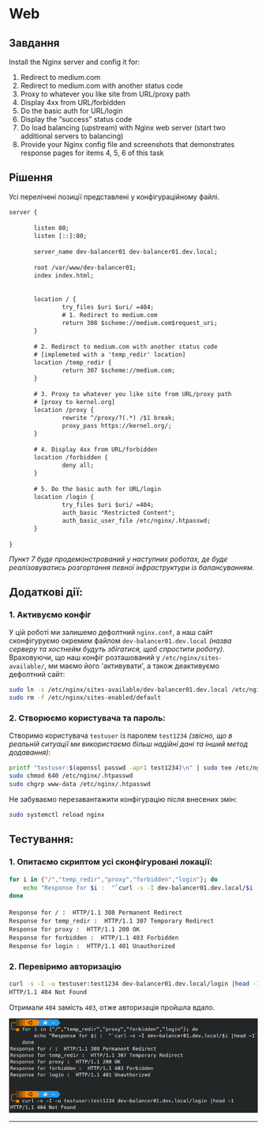 # Web

## Завдання

Install the Nginx server and config it for:

 1. Redirect to medium.com
 2. Redirect to medium.com with another status code
 3. Proxy to whatever you like site from URL/proxy path
 4. Display 4xx from URL/forbidden
 5. Do the basic auth for URL/login
 6. Display the “success” status code
 7. Do load balancing (upstream) with Nginx web server (start two additional servers to balancing)
 8. Provide your Nginx config file and screenshots that demonstrates response pages for items 4, 5, 6 of this task

## Рішення

Усі перелічені позиції представлені у конфігураційному файлі.
```nginx
server {

       listen 80;
       listen [::]:80;

       server_name dev-balancer01 dev-balancer01.dev.local;

       root /var/www/dev-balancer01;
       index index.html;


       location / {
               try_files $uri $uri/ =404;
               # 1. Redirect to medium.com
               return 308 $scheme://medium.com$request_uri;
       }

       # 2. Redirect to medium.com with another status code
       # [implemeted with a 'temp_redir' location]
       location /temp_redir {
               return 307 $scheme://medium.com;
       }

       # 3. Proxy to whatever you like site from URL/proxy path
       # [proxy to kernel.org]
       location /proxy {
               rewrite ^/proxy/?(.*) /$1 break;
               proxy_pass https://kernel.org/;
       }

       # 4. Display 4xx from URL/forbidden
       location /forbidden {
               deny all;
       }

       # 5. Do the basic auth for URL/login
       location /login {
               try_files $uri $uri/ =404;
               auth_basic "Restricted Content";
               auth_basic_user_file /etc/nginx/.htpasswd;
       }

}

```

_Пункт 7 буде продемонстрований у наступних роботах, де буде реалізовуватись розгортання певної інфраструктури із балансуванням._

## Додаткові дії:

### 1. Активуємо конфіг
У цій роботі ми залишемо дефолтний `nginx.conf`, а наш сайт сконфігуруємо окремим файлом `dev-balancer01.dev.local` _(назва серверу та хостнейм будуть збігатися, щоб спростити роботу)_.
Враховуючи, що наш конфіг розташований у `/etc/nginx/sites-available/`, ми маємо його 'активувати', а також деактивуємо дефолтний сайт:

```bash
sudo ln -s /etc/nginx/sites-available/dev-balancer01.dev.local /etc/nginx/sites-enabled/
sudo rm -f /etc/nginx/sites-enabled/default
```

### 2. Cтворюємо користувача та пароль:

Створимо користувача `testuser` із паролем `test1234` _(звісно, що в реальній ситуації ми використаємо більш надійні дані та інший метод додавання)_:
```bash
printf "testuser:$(openssl passwd -apr1 test1234)\n" | sudo tee /etc/nginx/.htpasswd
sudo chmod 640 /etc/nginx/.htpasswd
sudo chgrp www-data /etc/nginx/.htpasswd
```
Не забуваємо перезавантажити конфігурацію після внесених змін:
```bash
sudo systemctl reload nginx
```

## Тестування:

### 1. Опитаємо скриптом усі сконфігуровані локації:
```bash
for i in {"/","temp_redir","proxy","forbidden","login"}; do
    echo "Response for $i :  "`curl -s -I dev-balancer01.dev.local/$i |head -1`
done

Response for / :  HTTP/1.1 308 Permanent Redirect
Response for temp_redir :  HTTP/1.1 307 Temporary Redirect
Response for proxy :  HTTP/1.1 200 OK
Response for forbidden :  HTTP/1.1 403 Forbidden
Response for login :  HTTP/1.1 401 Unauthorized
```

### 2. Перевіримо авторизацію
```bash
curl -s -I -u testuser:test1234 dev-balancer01.dev.local/login |head -1
HTTP/1.1 404 Not Found
```
Отримали `404` замість `403`, отже авторизація пройшла вдало.

![](./images/img_001.png)

---
